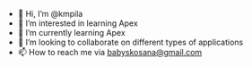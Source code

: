 - 👋 Hi, I’m @kmpila
- 👀 I’m interested in learning Apex
- 🌱 I’m currently learning Apex
- 💞️ I’m looking to collaborate on different types of applications 
- 📫 How to reach me via babyskosana@gmail.com

<!---
kmpila/kmpila is a ✨ special ✨ repository because its `README.md` (this file) appears on your GitHub profile.
You can click the Preview link to take a look at your changes.
--->
